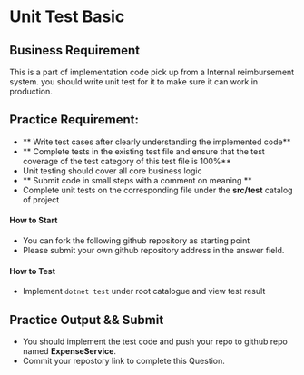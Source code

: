 ﻿# Unit Test Basic 

## Business Requirement

This is a part of implementation code pick up from a Internal reimbursement system. you should write unit test for it to make sure it can work in production.


## Practice Requirement:
- ** Write test cases after clearly understanding the implemented code**
- ** Complete tests in the existing test file and ensure that the test coverage of the test category of this test file is 100%**
- Unit testing should cover all core business logic
- ** Submit code in small steps with a comment on meaning **
- Complete unit tests on the corresponding file under the **src/test** catalog of project

#### How to Start

- You can fork the following github repository as starting point  
- Please submit your own github repository address in the answer field.  

#### How to Test
- Implement `dotnet test` under root catalogue and view test result
 
## Practice Output && Submit
- You should implement the test code and push your repo to github repo named **ExpenseService**.
- Commit your repostory link to complete this Question.

